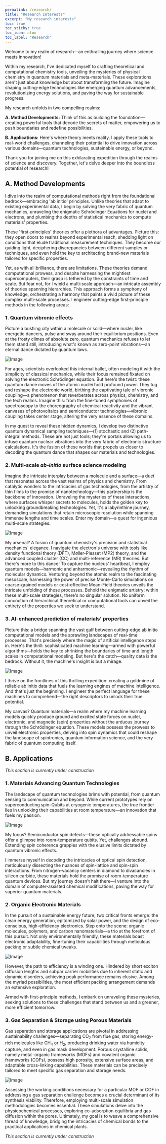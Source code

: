 ```yaml
---
permalink: /research/
title: "Research Interests"
excerpt: "My research interests"
toc: true
toc_sticky: true
toc_icon: atom 
toc_label: "Research"
---
```

Welcome to my realm of research—an enthralling journey where science meets innovation!

Within my research, I've dedicated myself to crafting theoretical and computational chemistry tools, unveiling the mysteries of physical chemistry in quantum materials and meta-materials. These explorations aren't just about knowledge but about transforming the future. Imagine shaping cutting-edge technologies like emerging quantum advancements, revolutionizing energy solutions, and paving the way for sustainable progress.

My research unfolds in two compelling realms:

**A. Method Developments:** Think of this as building the foundation—creating powerful tools that decode the secrets of matter, empowering us to push boundaries and redefine possibilities.

**B. Applications:** Here's where theory meets reality. I apply these tools to real-world challenges, channeling their potential to drive innovation across various domains—quantum technologies, sustainable energy, or beyond.

Thank you for joining me on this exhilarating expedition through the realms of science and discovery. Together, let's delve deeper into the boundless potential of research!

## A. Method Developments
I dive into the realm of computational methods right from the foundational bedrock—embracing 'ab initio' principles. Unlike theories that adapt to existing experimental data, I begin by solving the very fabric of quantum mechanics, unraveling the enigmatic Schrödinger Equations for nuclei and electrons, and plumbing the depths of statistical mechanics to compute materials' properties.
   
These 'first-principles' theories offer a plethora of advantages. Picture this: they open doors to realms beyond experimental reach, shedding light on conditions that elude traditional measurement techniques. They become our guiding light, deciphering discrepancies between different samples or techniques, and even hold the key to architecting brand-new materials tailored for specific properties.

Yet, as with all brilliance, there are limitations. These theories demand computational prowess, and despite harnessing the mightiest supercomputers, their grasp is tethered by the constraints of time and scale. But fear not, for I wield a multi-scale approach—an intricate assembly of theories spanning hierarchies. This approach forms a symphony of knowledge, orchestrating a harmony that paints a vivid picture of these complex multi-scale processes. I engineer cutting-edge first-principle methods in the following areas:

### 1. Quantum vibronic effects

Picture a bustling city within a molecule or solid—where nuclei, like energetic dancers, pulse and sway around their equilibrium positions. Even at the frosty climes of absolute zero, quantum mechanics refuses to let them stand still, introducing what's known as zero-point vibrations—an eternal dance dictated by quantum laws.

![Image](/assets/images/research/Quantum_vibronic_effects.png)

For ages, scientists overlooked this internal ballet, often modeling it with the simplicity of classical mechanics, while their focus remained fixated on solving the electronic Schrödinger equation. But here's the twist: these quantum dance moves of the atomic nuclei hold profound power. They tug and reshape the electronic world, birthing the captivating tale of vibronic coupling—a phenomenon that reverberates across physics, chemistry, and the tech realms. Imagine this: from the fine-tuned symphonies of spectroscopy to the choreography of chemical reactivity and the vibrant canvases of photovoltaics and semiconductor technologies—vibronic coupling takes center stage, altering the very essence of these domains.

In my quest to reveal these hidden dynamics, I develop two distinctive quantum dynamical sampling techniques—(1) stochastic and (2) path-integral methods. These are not just tools; they're portals allowing us to infuse quantum nuclear vibrations into the very fabric of electronic structure calculations. It's the fusion of these worlds that propels us closer to decoding the quantum dance that shapes our materials and technologies.

### 2. Multi-scale *ab-initio* surface science modeling

Imagine the intricate interplay between a molecule and a surface—a duet that resonates across the vast realms of physics and chemistry. From catalytic wonders to the intricacies of gas technologies, from the artistry of thin films to the promise of nanotechnology—this partnership is the backbone of innovation. Unraveling the mysteries of these interactions, where surfaces whisper secrets to molecules, holds the golden key to unlocking groundbreaking technologies. Yet, it's a labyrinthine journey, demanding simulations that retain microscopic resolution while spanning immense lengths and time scales. Enter my domain—a quest for ingenious multi-scale strategies.

![Image](/assets/images/research/multiscale_simulation.png)

My arsenal? A fusion of quantum chemistry's precision and statistical mechanics' elegance. I navigate the electron's universe with tools like density functional theory (DFT), Møller-Plesset (MP2) theory, and the advanced coupled cluster (CC) and multi-reference (MR) theories. But there's more to this dance! To capture the nucleus' heartbeat, I employ quantum models—harmonic and anharmonic—revealing the rhythm of molecular dynamics. Venturing beyond the atomic realm to the fascinating mesoscale, harnessing the power of precise Monte-Carlo simulations on coarse-grained models or cost-effective Mean-Field theories unveils the intricate unfolding of these processes. Behold the enigmatic artistry: within these multi-scale strategies, there's no singular solution. No uniform concoction of hierarchical theoretical or computational tools can unveil the entirety of the properties we seek to understand.

### 3. AI-enhanced prediction of materials' properties 

Picture this: a bridge spanning the vast gulf between cutting-edge ab initio computational models and the sprawling landscapes of real-time processes. That's precisely where the magic of artificial intelligence steps in. Here's the thrill: sophisticated machine learning—armed with powerful algorithms—holds the key to shrinking the boundaries of time and length scales in computational modeling. But here's the catch—quality data is the bedrock. Without it, the machine's insight is but a mirage.

![Image](/assets/images/research/machine_learning.png)

I thrive on the frontlines of this thrilling expedition: creating a goldmine of reliable ab initio data that fuels the learning engines of machine intelligence. And that's just the beginning. I engineer the perfect language for these machines to comprehend—the right descriptors to unlock their true potential.

My canvas? Quantum materials—a realm where my machine learning models quickly produce ground and excited state forces on nuclei, electronic, and magnetic (spin) properties without the arduous journey through the Schrödinger equation. These models possess the prowess to unveil electronic properties, delving into spin dynamics that could reshape the landscape of spintronics, quantum information science, and the very fabric of quantum computing itself.


  
## B. Applications

*This section is currently under construction*

### 1. Materials Advancing Quantum Technologies

The landscape of quantum technologies brims with potential, from quantum sensing to communication and beyond. While current prototypes rely on superconducting spin-Qubits at cryogenic temperatures, the true frontier lies in unlocking their capabilities at room temperature—an innovation that fuels my passion.

![Image](/assets/images/research/quantum_materials.png)

My focus? Semiconductor spin defects—these optically addressable spins offer a glimpse into room-temperature qubits. Yet, challenges abound. Extending spin coherence grapples with the elusive limits dictated by quantum vibronic effects.

I immerse myself in decoding the intricacies of optical spin detection, meticulously dissecting the nuances of spin-lattice and spin-spin interactions. From nitrogen-vacancy centers in diamond to divacancies in silicon carbide, these materials hold the promise of room-temperature quantum devices. But my journey doesn't halt there—I venture into the domain of computer-assisted chemical modifications, paving the way for superior quantum materials.

### 2. Organic Electronic Materials

In the pursuit of a sustainable energy future, two critical fronts emerge: the clean energy generation, epitomized by solar power, and the design of eco-conscious, high-efficiency electronics. Step onto the scene: organic molecules, polymers, and carbon nanomaterials—a trio at the forefront of this pursuit. Not only environmentally friendly, these materials boast electronic adaptability, fine-tuning their capabilities through meticulous packing or subtle chemical tweaks.

![Image](/assets/images/research/organic_electronics.png)

However, the path to efficiency is a winding one. Hindered by short exciton diffusion lengths and subpar carrier mobilities due to inherent static and dynamic disorders, achieving peak performance remains elusive. Among the myriad possibilities, the most efficient packing arrangement demands an extensive exploration.

Armed with first-principle methods, I embark on unraveling these mysteries, seeking solutions to these challenges that stand between us and a greener, more efficient tomorrow.

### 3. Gas Separation & Storage using Porous Materials

Gas separation and storage applications are pivotal in addressing sustainability challenges—separating CO<sub>2</sub> from flue gas, storing energy-rich molecules like CH<sub>4</sub> or H<sub>2</sub>, producing drinking water via humidity capture, and even in gas mask development. Porous crystalline solids, namely metal-organic frameworks (MOFs) and covalent organic frameworks (COFs), possess high porosity, extensive surface areas, and adaptable cross-linking capabilities. These materials can be precisely tailored to meet specific gas separation and storage needs.

![Image](/assets/images/research/gas_separation.png)

Assessing the working conditions necessary for a particular MOF or COF in addressing a gas separation challenge becomes a crucial determinant of its synthesis viability. Therefore, employing multi-scale simulation methodologies becomes essential. These simulations delve into the physicochemical processes, exploring co-adsorption equilibria and gas diffusion within the pores. Ultimately, my goal is to weave a comprehensive thread of knowledge, bridging the intricacies of chemical bonds to the practical applications in chemical plants.

*This section is currently under construction*
 
